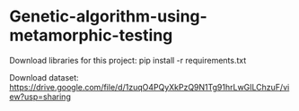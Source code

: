 # Genetic-algorithm-using-metamorphic-testing
Download libraries for this project: pip install -r requirements.txt

Download dataset: https://drive.google.com/file/d/1zuqO4PQyXkPzQ9N1Tg91hrLwGILChzuF/view?usp=sharing
